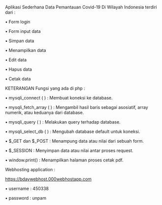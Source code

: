 Aplikasi Sederhana Data Pemantauan Covid-19 Di Wilayah Indonesia terdiri dari :

  •	Form login

  •	Form input data

  •	Simpan data 

  •	Menampilkan data 

  •	Edit data 

  •	Hapus data 

  •	Cetak data



KETERANGAN Fungsi yang ada di php :

•	mysqli_connect ( ) : Membuat koneksi ke database.

•	mysqli_fetch_array ( ) : Mengambil hasil baris sebagai asosiatif, array numerik, atau keduanya dari database.

•	mysqli_query ( ) : Melakukan query terhadap database. 

•	mysqli_select_db ( ) : Mengubah database default untuk koneksi.

•	$_GET dan $_POST : Menampung data atau nilai dari sebuah form. 

•	$_SESSION : Menyimpan data atau nilai antar proses request.

•	window.print() : Menampilkan halaman proses cetak pdf.



Webhosting application :

https://bdaywebhost.000webhostapp.com 

•	username : 450338 

•	password : unpam


